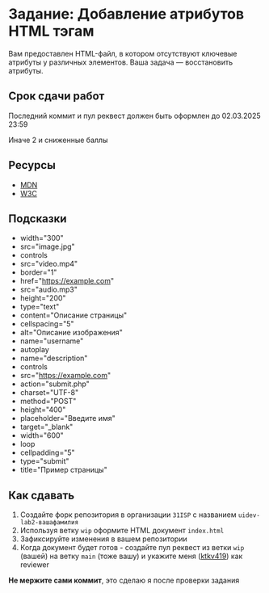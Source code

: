 # Задание: Добавление атрибутов HTML тэгам

Вам предоставлен HTML-файл, в котором отсутствуют ключевые атрибуты у различных элементов. Ваша задача — восстановить атрибуты.

## Срок сдачи работ

Последний коммит и пул реквест должен быть оформлен до 02.03.2025 23:59

Иначе 2 и сниженные баллы

## Ресурсы

- [MDN](https://developer.mozilla.org/ru/docs/Web/HTML/Attributes)
- [W3C](https://www.w3schools.com/)

## Подсказки

- width="300"
- src="image.jpg"
- controls
- src="video.mp4"
- border="1"
- href="https://example.com"
- src="audio.mp3"
- height="200"
- type="text"
- content="Описание страницы"
- cellspacing="5"
- alt="Описание изображения"
- name="username"
- autoplay
- name="description"
- controls
- src="https://example.com"
- action="submit.php"
- charset="UTF-8"
- method="POST"
- height="400"
- placeholder="Введите имя"
- target="\_blank"
- width="600"
- loop
- cellpadding="5"
- type="submit"
- title="Пример страницы"

## Как сдавать

1. Создайте форк репозитория в организации `31ISP` с названием `uidev-lab2-вашафамилия`
2. Используя ветку `wip` оформите HTML документ `index.html`
3. Зафиксируйте изменения в вашем репозитории
4. Когда документ будет готов - создайте пул реквест из ветки `wip` (вашей) на ветку `main` (тоже вашу) и укажите меня ([ktkv419](https://github.com/ktkv419)) как reviewer

**Не мержите сами коммит**, это сделаю я после проверки задания
